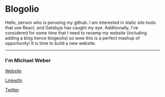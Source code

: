# Blogolio

Hello, person who is perusing my github. I am interested in static site tools that use React, and Gatsbyjs has caught my eye. Additionally, I've considered for some time that I need to revamp my website (including adding a blog hence blogeolio) so wow this is a perfect mashup of opportunity! It is time to build a new website.

___
### I'm Michael Weber

[Website](http://mnweber.me)

[LinkedIn](http://linkedin.com/in/michaelnweber)

[Twitter](http://twitter.com/webssdev)
